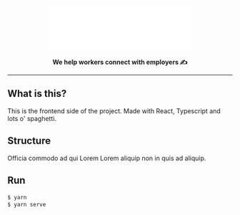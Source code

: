 <p align="center">
<img height=100 src="../.assets/workio_logo.png"/>
</p>
<p align="center">
<strong>We help workers connect with employers ✍️</strong>
</p>

---

## What is this?

This is the frontend side of the project. Made with React, Typescript and lots o' spaghetti.

## Structure

Officia commodo ad qui Lorem Lorem aliquip non in quis ad aliquip.

## Run

```
$ yarn
$ yarn serve
```
